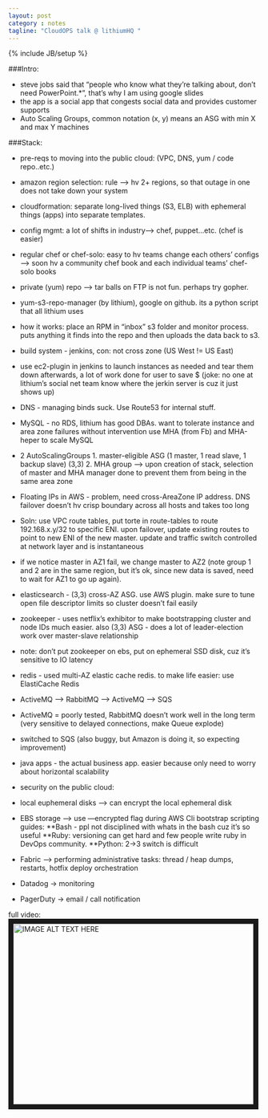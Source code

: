 ```yaml
---
layout: post
category : notes
tagline: "CloudOPS talk @ lithiumHQ "
---
```

{% include JB/setup %}

###Intro:
* steve jobs said that “people who know what they’re talking about, don’t need PowerPoint.*”, that’s why I am using google slides
* the app is a social app that congests social data and provides customer supports
* Auto Scaling Groups, common notation (x, y) means an ASG with min X and max Y machines

###Stack:
* pre-reqs to moving into the public cloud: (VPC, DNS, yum / code repo..etc.)
* amazon region selection: rule —> hv 2+ regions, so that outage in one does not take down your system
* cloudformation: separate long-lived things (S3, ELB) with ephemeral things (apps) into separate templates.
* config mgmt: a lot of shifts in industry—> chef, puppet…etc. (chef is easier)
* regular chef or chef-solo: easy to hv teams change each others’ configs —> soon hv a community chef book and each individual teams’ chef-solo books
* private (yum) repo —> tar balls on FTP is not fun. perhaps try gopher. 
* yum-s3-repo-manager (by lithium), google on github. its a python script that all lithium uses
* how it works: place an RPM in “inbox” s3 folder and monitor process. puts anything it finds into the repo and then uploads the data back to s3. 
* build system - jenkins, con: not cross zone (US West != US East)
* use ec2-plugin in jenkins to launch instances as needed and tear them down afterwards, a lot of work done for user to save $ (joke: no one at lithium’s social net team know where the jerkin server is cuz it just shows up)
* DNS - managing binds suck. Use Route53 for internal stuff.
* MySQL - no RDS, lithium has good DBAs. want to tolerate instance and area zone failures without intervention
use MHA (from Fb) and MHA-heper to scale MySQL
* 2 AutoScalingGroups 1. master-eligible ASG (1 master, 1 read slave, 1 backup slave)  (3,3) 2. MHA group —> upon creation of stack, selection of master and MHA manager done to prevent them from being in the same area zone
* Floating IPs in AWS - problem, need cross-AreaZone IP address. DNS failover doesn’t hv crisp boundary across all hosts and takes too long
* Soln: use VPC route tables, put torte in route-tables to route 192.168.x.y/32 to specific ENI. upon failover, update existing routes to point to new ENI of the new master. update and traffic switch controlled at network layer and is instantaneous
* if we notice master in AZ1 fail, we change master to AZ2 (note group 1 and 2 are in the same region, but it’s ok, since new data is saved, need to wait for AZ1 to go up again).
* elasticsearch - (3,3) cross-AZ ASG. use AWS plugin. make sure to tune open file descriptor limits so cluster doesn’t fail easily
* zookeeper - uses netflix’s exhibitor to make bootstrapping cluster and node IDs much easier. also (3,3) ASG - does a lot of leader-election work over master-slave relationship
* note: don’t put zookeeper on ebs, put on ephemeral SSD disk, cuz it’s sensitive to IO latency
* redis - used multi-AZ elastic cache redis. to make life easier: use ElastiCache Redis
* ActiveMQ —> RabbitMQ —> ActiveMQ —> SQS
* ActiveMQ = poorly tested, RabbitMQ doesn’t work well in the long term (very sensitive to delayed connections, make Queue explode)
* switched to SQS (also buggy, but Amazon is doing it, so expecting improvement)
* java apps - the actual business app. easier because only need to worry about horizontal scalability

* security on the public cloud:
* local euphemeral disks —> can encrypt the local ephemeral disk
* EBS storage —> use —encrypted flag during AWS Cli bootstrap
scripting guides: **Bash - ppl not disciplined with whats in the bash cuz it’s so useful **Ruby: versioning can get hard and few people write ruby in DevOps community. **Python: 2->3 switch is difficult
* Fabric —> performing administrative tasks: thread / heap dumps, restarts, hotfix deploy orchestration
* Datadog -> monitoring
* PagerDuty -> email / call notification

full video: 
<a href="http://www.youtube.com/watch?feature=player_embedded&v=qQWPsR6Innc" target="_blank"><img src="http://img.youtube.com/vi/qQWPsR6Innc/0.jpg" 
alt="IMAGE ALT TEXT HERE" width="480" height="360" border="10" /></a>
